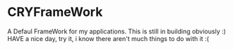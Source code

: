 # CRYFrameWork
A Defaul FrameWork for my applications.
This is still in building obviously :)
HAVE a nice day, try it, i know there aren't much things to do with it :(
